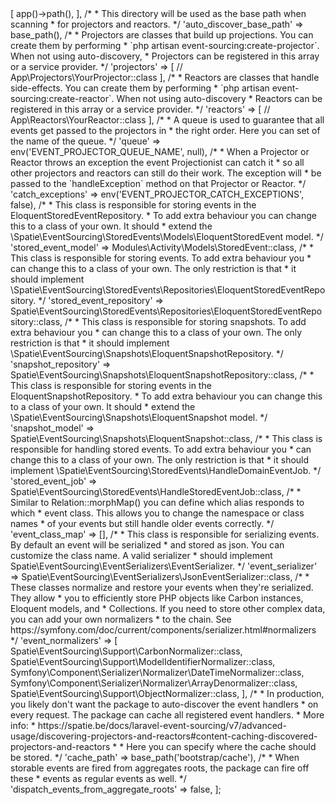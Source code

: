 <?php

return [

    /*
     * These directories will be scanned for projectors and reactors. They
     * will be registered to Projectionist automatically.
     */
    'auto_discover_projectors_and_reactors' => [
        app()->path(),
    ],

    /*
     * This directory will be used as the base path when scanning
     * for projectors and reactors.
     */
    'auto_discover_base_path' => base_path(),

    /*
     * Projectors are classes that build up projections. You can create them by performing
     * `php artisan event-sourcing:create-projector`. When not using auto-discovery,
     * Projectors can be registered in this array or a service provider.
     */
    'projectors' => [
        // App\Projectors\YourProjector::class
    ],

    /*
     * Reactors are classes that handle side-effects. You can create them by performing
     * `php artisan event-sourcing:create-reactor`. When not using auto-discovery
     * Reactors can be registered in this array or a service provider.
     */
    'reactors' => [
        // App\Reactors\YourReactor::class
    ],

    /*
     * A queue is used to guarantee that all events get passed to the projectors in
     * the right order. Here you can set of the name of the queue.
     */
    'queue' => env('EVENT_PROJECTOR_QUEUE_NAME', null),

    /*
     * When a Projector or Reactor throws an exception the event Projectionist can catch it
     * so all other projectors and reactors can still do their work. The exception will
     * be passed to the `handleException` method on that Projector or Reactor.
     */
    'catch_exceptions' => env('EVENT_PROJECTOR_CATCH_EXCEPTIONS', false),

    /*
     * This class is responsible for storing events in the EloquentStoredEventRepository.
     * To add extra behaviour you can change this to a class of your own. It should
     * extend the \Spatie\EventSourcing\StoredEvents\Models\EloquentStoredEvent model.
     */
    'stored_event_model' => Modules\Activity\Models\StoredEvent::class,

    /*
     * This class is responsible for storing events. To add extra behaviour you
     * can change this to a class of your own. The only restriction is that
     * it should implement \Spatie\EventSourcing\StoredEvents\Repositories\EloquentStoredEventRepository.
     */
    'stored_event_repository' => Spatie\EventSourcing\StoredEvents\Repositories\EloquentStoredEventRepository::class,

    /*
     * This class is responsible for storing snapshots. To add extra behaviour you
     * can change this to a class of your own. The only restriction is that
     * it should implement \Spatie\EventSourcing\Snapshots\EloquentSnapshotRepository.
     */
    'snapshot_repository' => Spatie\EventSourcing\Snapshots\EloquentSnapshotRepository::class,

    /*
     * This class is responsible for storing events in the EloquentSnapshotRepository.
     * To add extra behaviour you can change this to a class of your own. It should
     * extend the \Spatie\EventSourcing\Snapshots\EloquentSnapshot model.
     */
    'snapshot_model' => Spatie\EventSourcing\Snapshots\EloquentSnapshot::class,

    /*
     * This class is responsible for handling stored events. To add extra behaviour you
     * can change this to a class of your own. The only restriction is that
     * it should implement \Spatie\EventSourcing\StoredEvents\HandleDomainEventJob.
     */
    'stored_event_job' => Spatie\EventSourcing\StoredEvents\HandleStoredEventJob::class,

    /*
     * Similar to Relation::morphMap() you can define which alias responds to which
     * event class. This allows you to change the namespace or class names
     * of your events but still handle older events correctly.
     */
    'event_class_map' => [],

    /*
     * This class is responsible for serializing events. By default an event will be serialized
     * and stored as json. You can customize the class name. A valid serializer
     * should implement Spatie\EventSourcing\EventSerializers\EventSerializer.
     */
    'event_serializer' => Spatie\EventSourcing\EventSerializers\JsonEventSerializer::class,

    /*
     * These classes normalize and restore your events when they're serialized. They allow
     * you to efficiently store PHP objects like Carbon instances, Eloquent models, and
     * Collections. If you need to store other complex data, you can add your own normalizers
     * to the chain. See https://symfony.com/doc/current/components/serializer.html#normalizers
     */
    'event_normalizers' => [
        Spatie\EventSourcing\Support\CarbonNormalizer::class,
        Spatie\EventSourcing\Support\ModelIdentifierNormalizer::class,
        Symfony\Component\Serializer\Normalizer\DateTimeNormalizer::class,
        Symfony\Component\Serializer\Normalizer\ArrayDenormalizer::class,
        Spatie\EventSourcing\Support\ObjectNormalizer::class,
    ],

    /*
     * In production, you likely don't want the package to auto-discover the event handlers
     * on every request. The package can cache all registered event handlers.
     * More info:
     * https://spatie.be/docs/laravel-event-sourcing/v7/advanced-usage/discovering-projectors-and-reactors#content-caching-discovered-projectors-and-reactors
     *
     * Here you can specify where the cache should be stored.
     */
    'cache_path' => base_path('bootstrap/cache'),

    /*
     * When storable events are fired from aggregates roots, the package can fire off these
     * events as regular events as well.
     */

    'dispatch_events_from_aggregate_roots' => false,
];
